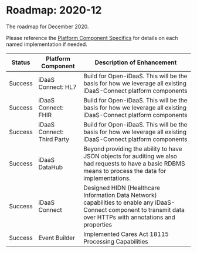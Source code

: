 # Roadmap: 2020-12 
The roadmap for December 2020.

Please reference the [Platform Component Specifics](../Design/PlatformComponents.md) for details on each named implementation if needed.

| Status | Platform Component   | Description of Enhancement|
|---|---|---|
|Success|iDaaS Connect: HL7|Build for Open-iDaaS. This will be the basis for how we leverage all existing iDaaS-Connect platform components|
|Success|iDaaS Connect: FHIR|Build for Open-iDaaS. This will be the basis for how we leverage all existing iDaaS-Connect platform components|
|Success|iDaaS Connect: Third Party|Build for Open-iDaaS. This will be the basis for how we leverage all existing iDaaS-Connect platform components|
|Success|iDaaS DataHub|  Beyond providing the ability to have JSON objects for auditing we also had requests to have a basic RDBMS means to process the data for implementations.|
|Success|iDaaS Connect|Designed HIDN (Healthcare Information Data Network) capabilities to enable any iDaaS-Connect component to transmit data over HTTPs with annotations and properties|
|Success|Event Builder|Implemented Cares Act 18115 Processing Capabilities|
